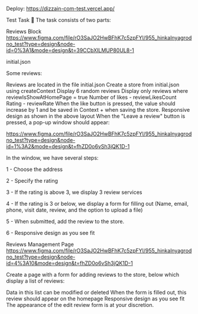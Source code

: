 Deploy: https://dizzain-com-test.vercel.app/

Test Task
👋
The task consists of two parts:

Reviews Block
https://www.figma.com/file/rO3SaJO2HwBFhK7c5zpFYl/955_hinkalnyagrodno_test?type=design&node-id=0%3A1&mode=design&t=39CCbXILMUP80UL8-1

initial.json

Some reviews:

Reviews are located in the file initial.json
Create a store from initial.json using createContext
Display 6 random reviews
Display only reviews where reviewIsShowAtHomePage = true
Number of likes - reviewLikesCount
Rating - reviewRate
When the like button is pressed, the value should increase by 1 and be saved in Context + when saving the store.
Responsive design as shown in the above layout
When the "Leave a review" button is pressed, a pop-up window should appear:

https://www.figma.com/file/rO3SaJO2HwBFhK7c5zpFYl/955_hinkalnyagrodno_test?type=design&node-id=1%3A2&mode=design&t=fhZD0o6vSh3jQK1D-1

In the window, we have several steps:

1 - Choose the address

2 - Specify the rating

3 - If the rating is above 3, we display 3 review services

4 - If the rating is 3 or below, we display a form for filling out (Name, email, phone, visit date, review, and the option to upload a file)

5 - When submitted, add the review to the store.

6 - Responsive design as you see fit

Reviews Management Page
https://www.figma.com/file/rO3SaJO2HwBFhK7c5zpFYl/955_hinkalnyagrodno_test?type=design&node-id=4%3A10&mode=design&t=fhZD0o6vSh3jQK1D-1

Create a page with a form for adding reviews to the store, below which display a list of reviews:

Data in this list can be modified or deleted
When the form is filled out, this review should appear on the homepage
Responsive design as you see fit
The appearance of the edit review form is at your discretion.
